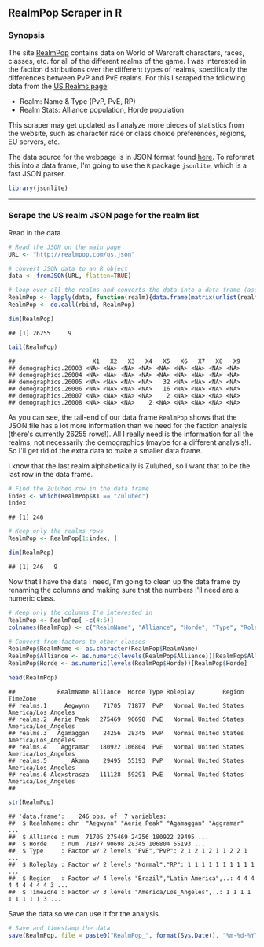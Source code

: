 
## RealmPop Scraper in R

### Synopsis

The site [RealmPop]("http://realmpop.com/") contains data on World of Warcraft characters, races, classes, etc. for all of the different realms of the game. I was interested in the faction distributions over the different types of realms, specifically the differences between PvP and PvE realms. For this I scraped the following data from the [US Realms page](http://realmpop.com/us.html):

* Realm: Name & Type (PvP, PvE, RP)
* Realm Stats: Alliance population, Horde population

This scraper may get updated as I analyze more pieces of statistics from the website, such as character race or class choice preferences, regions, EU servers, etc.

The data source for the webpage is in JSON format found [here](http://realmpop.com/us.json). To reformat this into a data frame, I'm going to use the `R` package `jsonlite`, which is a fast JSON parser.




```r
library(jsonlite)
```

***

### Scrape the US realm JSON page for the realm list

Read in the data.


```r
# Read the JSON on the main page
URL <- "http://realmpop.com/us.json"

# convert JSON data to an R object
data <- fromJSON(URL, flatten=TRUE)

# loop over all the realms and converts the data into a data frame (assuming 9 columns of variables)
RealmPop <- lapply(data, function(realm){data.frame(matrix(unlist(realm), ncol=9, byrow=T))})
RealmPop <- do.call(rbind, RealmPop)

dim(RealmPop)
```

```
## [1] 26255     9
```

```r
tail(RealmPop)
```

```
##                      X1   X2   X3   X4   X5   X6   X7   X8   X9
## demographics.26003 <NA> <NA> <NA> <NA> <NA> <NA> <NA> <NA> <NA>
## demographics.26004 <NA> <NA> <NA> <NA> <NA> <NA> <NA> <NA> <NA>
## demographics.26005 <NA> <NA> <NA> <NA>   32 <NA> <NA> <NA> <NA>
## demographics.26006 <NA> <NA> <NA> <NA>   16 <NA> <NA> <NA> <NA>
## demographics.26007 <NA> <NA> <NA> <NA>    2 <NA> <NA> <NA> <NA>
## demographics.26008 <NA> <NA> <NA>    2 <NA> <NA> <NA> <NA> <NA>
```

As you can see, the tail-end of our data frame `RealmPop` shows that the JSON file has a lot more information than we need for the faction analysis (there's currently 26255 rows!). All I really need is the information for all the realms, not necessarily the demographics (maybe for a different analysis!). So I'll get rid of the extra data to make a smaller data frame.

I know that the last realm alphabetically is Zuluhed, so I want that to be the last row in the data frame.


```r
# Find the Zuluhed row in the data frame
index <- which(RealmPop$X1 == "Zuluhed")
index
```

```
## [1] 246
```

```r
# Keep only the realms rows
RealmPop <- RealmPop[1:index, ] 

dim(RealmPop)
```

```
## [1] 246   9
```

Now that I have the data I need, I'm going to clean up the data frame by renaming the columns and making sure that the numbers I'll need are a numeric class.


```r
# Keep only the columns I'm interested in
RealmPop <- RealmPop[ -c(4:5)]
colnames(RealmPop) <- c("RealmName", "Alliance", "Horde", "Type", "Roleplay", "Region", "TimeZone")

# Convert from factors to other classes
RealmPop$RealmName <- as.character(RealmPop$RealmName)
RealmPop$Alliance <- as.numeric(levels(RealmPop$Alliance))[RealmPop$Alliance]
RealmPop$Horde <- as.numeric(levels(RealmPop$Horde))[RealmPop$Horde]

head(RealmPop)
```

```
##            RealmName Alliance  Horde Type Roleplay        Region           TimeZone
## realms.1     Aegwynn    71705  71877  PvP   Normal United States America/Los_Angeles
## realms.2  Aerie Peak   275469  90698  PvE   Normal United States America/Los_Angeles
## realms.3   Agamaggan    24256  28345  PvP   Normal United States America/Los_Angeles
## realms.4    Aggramar   180922 106804  PvE   Normal United States America/Los_Angeles
## realms.5       Akama    29495  55193  PvP   Normal United States America/Los_Angeles
## realms.6 Alexstrasza   111128  59291  PvE   Normal United States America/Los_Angeles
## 
```

```r
str(RealmPop)
```

```
## 'data.frame':	246 obs. of  7 variables:
##  $ RealmName: chr  "Aegwynn" "Aerie Peak" "Agamaggan" "Aggramar" ...
##  $ Alliance : num  71705 275469 24256 180922 29495 ...
##  $ Horde    : num  71877 90698 28345 106804 55193 ...
##  $ Type     : Factor w/ 2 levels "PvE","PvP": 2 1 2 1 2 1 1 2 2 1 ...
##  $ Roleplay : Factor w/ 2 levels "Normal","RP": 1 1 1 1 1 1 1 1 1 1 ...
##  $ Region   : Factor w/ 4 levels "Brazil","Latin America",..: 4 4 4 4 4 4 4 4 4 3 ...
##  $ TimeZone : Factor w/ 3 levels "America/Los_Angeles",..: 1 1 1 1 1 1 1 1 1 3 ...
```

Save the data so we can use it for the analysis.


```r
# Save and timestamp the data
save(RealmPop, file = paste0("RealmPop_", format(Sys.Date(), "%m-%d-%Y"), ".Rda"))
```

